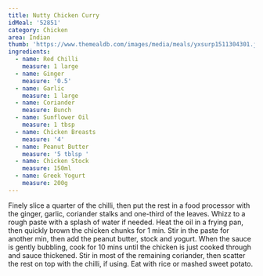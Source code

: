 ```yaml
---
title: Nutty Chicken Curry
idMeal: '52851'
category: Chicken
area: Indian
thumb: 'https://www.themealdb.com/images/media/meals/yxsurp1511304301.jpg'
ingredients:
  - name: Red Chilli
    measure: 1 large
  - name: Ginger
    measure: '0.5'
  - name: Garlic
    measure: 1 large
  - name: Coriander
    measure: Bunch
  - name: Sunflower Oil
    measure: 1 tbsp
  - name: Chicken Breasts
    measure: '4'
  - name: Peanut Butter
    measure: '5 tblsp '
  - name: Chicken Stock
    measure: 150ml
  - name: Greek Yogurt
    measure: 200g
---
```

Finely slice a quarter of the chilli, then put the rest in a food processor with the ginger, garlic, coriander stalks and one-third of the leaves. Whizz to a rough paste with a splash of water if needed.
Heat the oil in a frying pan, then quickly brown the chicken chunks for 1 min. Stir in the paste for another min, then add the peanut butter, stock and yogurt. When the sauce is gently bubbling, cook for 10 mins until the chicken is just cooked through and sauce thickened. Stir in most of the remaining coriander, then scatter the rest on top with the chilli, if using. Eat with rice or mashed sweet potato.

